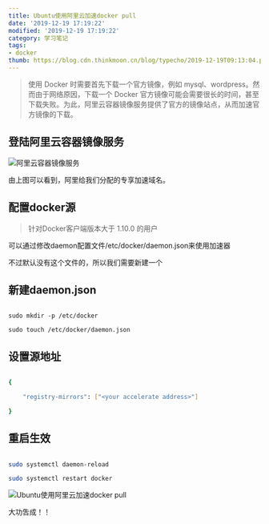 ```yaml
---
title: Ubuntu使用阿里云加速docker pull
date: '2019-12-19 17:19:22'
modified: '2019-12-19 17:19:22'
category: 学习笔记
tags:
- docker
thumb: https://blog.cdn.thinkmoon.cn/blog/typecho/2019-12-19T09:13:04.png
---
```


> 使用 Docker 时需要首先下载一个官方镜像，例如 mysql、wordpress。然而由于网络原因，下载一个 Docker 官方镜像可能会需要很长的时间，甚至下载失败。为此，阿里云容器镜像服务提供了官方的镜像站点，从而加速官方镜像的下载。

## 登陆阿里云容器镜像服务
![阿里云容器镜像服务][1]
由上图可以看到，阿里给我们分配的专享加速域名。

## 配置docker源

> 针对Docker客户端版本大于 1.10.0 的用户

可以通过修改daemon配置文件/etc/docker/daemon.json来使用加速器

不过默认没有这个文件的，所以我们需要新建一个

## 新建daemon.json

```shell
sudo mkdir -p /etc/docker
sudo touch /etc/docker/daemon.json
```

## 设置源地址

```bash
{
    "registry-mirrors": ["<your accelerate address>"]
}            
```

## 重启生效

```bash
sudo systemctl daemon-reload
sudo systemctl restart docker            
```
![Ubuntu使用阿里云加速docker pull][2]
大功吿成！！


  [1]: https://blog.cdn.thinkmoon.cn/blog/typecho/2019-12-19T09:13:04.png
  [2]: https://blog.cdn.thinkmoon.cn/blog/typecho/2019-12-19T09:18:44.png